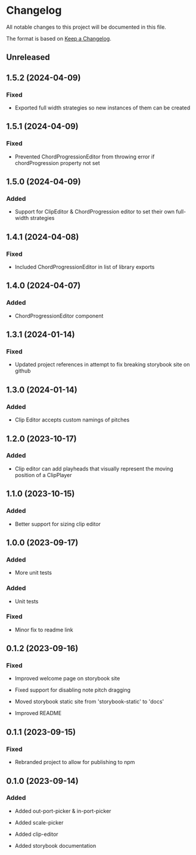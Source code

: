 # Changelog

All notable changes to this project will be documented in this file.

The format is based on [Keep a Changelog](https://keepachangelog.com/en/1.0.0/).


## Unreleased


## 1.5.2 (2024-04-09)

### Fixed

- Exported full width strategies so new instances of them can be created


## 1.5.1 (2024-04-09)

### Fixed

- Prevented ChordProgressionEditor from throwing error if chordProgression property not set


## 1.5.0 (2024-04-09)

### Added

- Support for ClipEditor & ChordProgression editor to set their own full-width strategies


## 1.4.1 (2024-04-08)

### Fixed

- Included ChordProgressionEditor in list of library exports


## 1.4.0 (2024-04-07)

### Added

- ChordProgressionEditor component


## 1.3.1 (2024-01-14)

### Fixed

- Updated project references in attempt to fix breaking storybook site on github


## 1.3.0 (2024-01-14)

### Added

- Clip Editor accepts custom namings of pitches


## 1.2.0 (2023-10-17)

### Added

- Clip editor can add playheads that visually represent the moving position of a ClipPlayer


## 1.1.0 (2023-10-15)

### Added

- Better support for sizing clip editor


## 1.0.0 (2023-09-17)

### Added

- More unit tests


### Added

- Unit tests

### Fixed

- Minor fix to readme link


## 0.1.2 (2023-09-16)

### Fixed

- Improved welcome page on storybook site

- Fixed support for disabling note pitch dragging

- Moved storybook static site from 'storybook-static' to 'docs'

- Improved README


## 0.1.1 (2023-09-15)

### Fixed

- Rebranded project to allow for publishing to npm


## 0.1.0 (2023-09-14)

### Added

- Added out-port-picker & in-port-picker

- Added scale-picker

- Added clip-editor

- Added storybook documentation